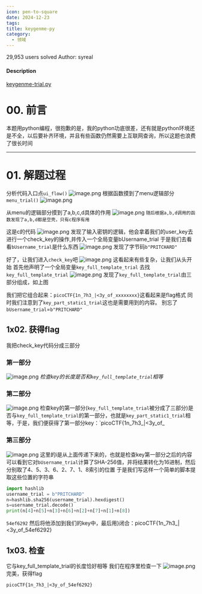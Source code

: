```yaml
---
icon: pen-to-square
date: 2024-12-23
tags: 
title: keygenme-py
category:
  - 领域
---
```

29,953 users solved
Author: syreal

#### Description

[keygenme-trial.py](https://mercury.picoctf.net/static/a6d9cac3bfa4935ceb50c145d3ff5586/keygenme-trial.py)
# 00. 前言
本题用python编程，很抱歉的是，我的python功底很差，还有就是python环境还是不全，以后要补齐环境，并且有些函数仍然需要上互联网查询，所以这题也浪费了很长时间

----
# 01. 解题过程
分析代码入口点`ui_flow()`
![image.png](https://cdn.jsdelivr.net/gh/fakeppa/blog-img/20241223174546.png)
根据函数摸到了menu逻辑部分`menu_trial()`
![image.png](https://cdn.jsdelivr.net/gh/fakeppa/blog-img/20241223174631.png)

从menu的逻辑部分摸到了a,b,c,d具体的作用
![image.png](https://cdn.jsdelivr.net/gh/fakeppa/blog-img/20241223174721.png)
`随后根据a,b,d调用的函数发现了a,b,d都是空壳，只有c程序有用`

这是c的代码
![image.png](https://cdn.jsdelivr.net/gh/fakeppa/blog-img/20241223174854.png)
发现了输入密钥的逻辑，他会拿着我们的user_key去进行一个check_key的操作,并传入一个全局变量bUsername_trial
于是我们去看看`bUsername_trial`是什么东西
![image.png](https://cdn.jsdelivr.net/gh/fakeppa/blog-img/20241223175251.png)
发现了字节码`b"PRITCHARD"`

好了，让我们进入`check_key`吧
![image.png](https://cdn.jsdelivr.net/gh/fakeppa/blog-img/20241223175418.png)
这看起来有些复杂，让我们从头开始
首先他声明了一个全局变量`key_full_template_trial`
去找`key_full_template_trial`
![image.png](https://cdn.jsdelivr.net/gh/fakeppa/blog-img/20241223175634.png)
发现了`key_full_template_trial`由三部分组成，如上图

我们把它组合起来：`picoCTF{1n_7h3_|<3y_of_xxxxxxxx}`这看起来是flag格式
同时我们注意到了`key_part_static1_trial`这也是需要用到的内容。
别忘了`bUsername_trial`=`b"PRITCHARD"`

## 1x02. 获得flag
我把check_key代码分成三部分


### 第一部分
  ![image.png](https://cdn.jsdelivr.net/gh/fakeppa/blog-img/20241223175928.png)
  *检查key的长度是否和`key_full_template_trial`相等*
  
### 第二部分
  ![image.png](https://cdn.jsdelivr.net/gh/fakeppa/blog-img/20241223180212.png)
  检查key的第一部分(`key_full_template_trial`被分成了三部分)是否与`key_full_template_trial`的第一部分，也就是`key_part_static1_trial`相等，于是，我们便获得了第一部分key：`picoCTF{1n_7h3_|<3y_of_
  
### 第三部分
  ![image.png](https://cdn.jsdelivr.net/gh/fakeppa/blog-img/20241223180454.png)
这里的i是从上面传递下来的，也就是检查key第一部分之后的内容
可以看到它对`bUsername_trial`计算了SHA-256值，并将结果转化为16进制，然后分别取了4、5、3、6、2、7、1、8索引的位置
于是我们写这样一个简单的脚本提取这些位置的字符串

```python
import hashlib  
username_trial = b"PRITCHARD"  
n=hashlib.sha256(username_trial).hexdigest()  
s=username_trial.decode()  
print(n[4]+n[5]+n[3]+n[6]+n[2]+n[7]+n[1]+n[8])
```
`54ef6292`
然后将他添加到我们的key中，最后用}闭合：picoCTF{1n_7h3_|<3y_of_54ef6292}
## 1x03. 检查
它与key_full_template_trial的长度恰好相等
我们在程序里检查一下
![image.png](https://cdn.jsdelivr.net/gh/fakeppa/blog-img/20241223181722.png)
完美，获得flag
```
picoCTF{1n_7h3_|<3y_of_54ef6292}
```
